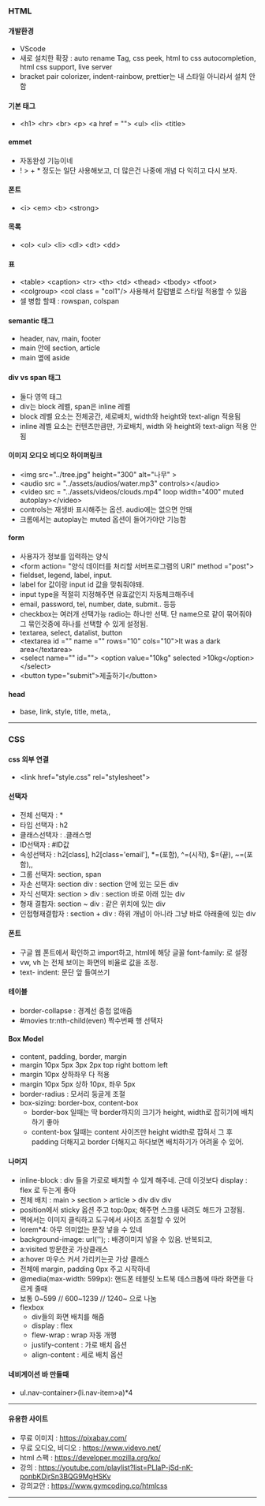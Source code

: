 ### HTML

#### 개발환경
- VScode
- 새로 설치한 확장 : auto rename Tag, css peek, html to css autocompletion, html css support, live server
- bracket pair colorizer, indent-rainbow, prettier는 내 스타일 아니라서 설치 안함

#### 기본 태그
- \<h1> \<hr> \<br> \<p> \<a href = ""> \<ul> \<li> \<title>

#### emmet
- 자동완성 기능이네
- ! > + * 정도는 일단 사용해보고, 더 많은건 나중에 개념 다 익히고 다시 보자.

#### 폰트
- \<i> \<em> \<b> \<strong>

#### 목록
- \<ol> \<ul> \<li> \<dl> \<dt> \<dd>

#### 표
- \<table> \<caption> \<tr> \<th> \<td> \<thead> \<tbody> \<tfoot>
- \<colgroup> \<col class = "col1"/> 사용해서 칼럼별로 스타일 적용할 수 있음
- 셀 병합 할때 : rowspan, colspan

#### semantic 태그
- header, nav, main, footer
- main 안에 section, article
- main 옆에 aside

#### div vs span 태그
- 둘다 영역 태그
- div는 block 레벨, span은 inline 레벨
- block 레벨 요소는 전체공간, 세로배치, width와 height와 text-align 적용됨
- inline 레벨 요소는 컨텐츠만큼만, 가로배치, width 와 height와 text-align 적용 안됨

#### 이미지 오디오 비디오 하이퍼링크
- \<img src="../tree.jpg" height="300" alt="나무" >
- \<audio src = "../assets/audios/water.mp3" controls>\</audio>
- \<video src = "../assets/videos/clouds.mp4" loop width="400" muted autoplay>\</video>
- controls는 재생바 표시해주는 옵션. audio에는 없으면 안돼
- 크롬에서는 autoplay는 muted 옵션이 들어가야만 기능함

#### form
- 사용자가 정보를 입력하는 양식
- \<form action= "양식 데이터를 처리할 서버프로그램의 URI" method ="post">
- fieldset, legend, label, input.
- label for 값이랑 input id 값을 맞춰줘야돼.
- input type을 적절히 지정해주면 유효값인지 자동체크해주네
- email, password, tel, number, date, submit.. 등등
- checkbox는 여러개 선택가능 radio는 하나만 선택. 단 name으로 같이 묶어줘야 그 묶인것중에 하나를 선택할 수 있게 설정됨.
- textarea, select, datalist, button
- \<textarea id ="" name ="" rows="10" cols="10">It was a dark area\</textarea>
- \<select name="" id=""> \<option value="10kg" selected >10kg\</option> \</select>
- \<button type="submit">제출하기\</button>

#### head
- base, link, style, title, meta,,

-----------------------------


### CSS

#### css 외부 연결
- \<link href="style.css" rel="stylesheet">

#### 선택자
- 전체 선택자 : *
- 타입 선택자 : h2
- 클래스선택자 : .클래스명
- ID선택자 : #ID값
- 속성선택자 : h2[class], h2[class='email'], *=(포함), ^=(시작), $=(끝), ~=(포함),, 
- 그룹 선택자: section, span
- 자손 선택자: section div : section 안에 있는 모든 div
- 자식 선택자: section > div : section 바로 아래 있는 div
- 형재 결합자: section ~ div : 같은 위치에 있는 div
- 인접형재결합자 : section + div : 하위 개념이 아니라 그냥 바로 아래줄에 있는 div

#### 폰트
- 구글 웹 폰트에서 확인하고 import하고, html에 해당 글꼴 font-family: 로 설정
- vw, vh 는 전체 보이는 화면의 비율로 값을 조정. 
- text- indent: 문단 앞 들여쓰기

#### 테이블
- border-collapse : 경계선 중첩 없애줌
- #movies tr:nth-child(even) 짝수번째 행 선택자

#### Box Model
- content, padding, border, margin
- margin 10px 5px 3px 2px top right bottom left
- margin 10px 상하좌우 다 적용
- margin 10px 5px 상하 10px, 좌우 5px
- border-radius : 모서리 둥글게 조절
- box-sizing: border-box, content-box
    - border-box 일때는 딱 border까지의 크기가 height, width로 잡히기에 배치하기 좋아
    - content-box 일때는 content 사이즈만 height width로 잡혀서 그 후 padding 더해지고 border 더해지고 하다보면 배치하기가 어려울 수 있어.

#### 나머지
- inline-block : div 들을 가로로 배치할 수 있게 해주네. 근데 이것보다 display : flex 로 두는게 좋아
- 전체 배치 : main > section > article > div div div
- position에서 sticky 옵션 주고 top:0px; 해주면 스크롤 내려도 해드가 고정됨.
- 맥에서는 이미지 클릭하고 도구에서 사이즈 조절할 수 있어
- lorem*4: 아무 의미없는 문장 넣을 수 있네
- background-image: url(''); : 배경이미지 넣을 수 있음. 반복되고,
- a:visited 방문한곳 가상클래스
- a:hover 마우스 커서 가리키는곳 가상 클래스
- 전체에 margin, padding 0px 주고 시작하네
- @media(max-width: 599px): 핸드폰 테블릿 노트북 데스크톱에 따라 화면을 다르게 줄때 
- 보통 0\~599 // 600\~1239 // 1240\~ 으로 나눔
- flexbox
    - div들의 화면 배치를 해줌
    - display : flex
    - flew-wrap : wrap 자동 개행
    - justify-content : 가로 배치 옵션
    - align-content : 세로 배치 옵션

#### 네비게이션 바 만들때
- ul.nav-container>(li.nav-item>a)*4

---------------------

#### 유용한 사이트
- 무료 이미지 : https://pixabay.com/
- 무료 오디오, 비디오 : https://www.videvo.net/
- html 스팩 : https://developer.mozilla.org/ko/
- 강의 : https://youtube.com/playlist?list=PLlaP-jSd-nK-ponbKDjrSn3BQG9MgHSKv
- 강의교안 : https://www.gymcoding.co/htmlcss

----------------------
